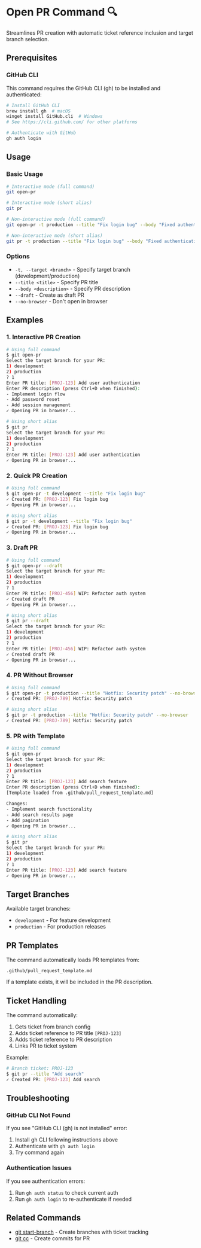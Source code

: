 # Open PR Command 🔍

Streamlines PR creation with automatic ticket reference inclusion and target branch selection.

## Prerequisites

### GitHub CLI
This command requires the GitHub CLI (gh) to be installed and authenticated:

```bash
# Install GitHub CLI
brew install gh  # macOS
winget install GitHub.cli  # Windows
# See https://cli.github.com/ for other platforms

# Authenticate with GitHub
gh auth login
```

## Usage

### Basic Usage

```bash
# Interactive mode (full command)
git open-pr

# Interactive mode (short alias)
git pr

# Non-interactive mode (full command)
git open-pr -t production --title "Fix login bug" --body "Fixed authentication flow"

# Non-interactive mode (short alias)
git pr -t production --title "Fix login bug" --body "Fixed authentication flow"
```

### Options

- `-t, --target <branch>` - Specify target branch (development/production)
- `--title <title>` - Specify PR title
- `--body <description>` - Specify PR description
- `--draft` - Create as draft PR
- `--no-browser` - Don't open in browser

## Examples

### 1. Interactive PR Creation

```bash
# Using full command
$ git open-pr
Select the target branch for your PR:
1) development
2) production
? 1
Enter PR title: [PROJ-123] Add user authentication
Enter PR description (press Ctrl+D when finished):
- Implement login flow
- Add password reset
- Add session management
✓ Opening PR in browser...

# Using short alias
$ git pr
Select the target branch for your PR:
1) development
2) production
? 1
Enter PR title: [PROJ-123] Add user authentication
✓ Opening PR in browser...
```

### 2. Quick PR Creation

```bash
# Using full command
$ git open-pr -t development --title "Fix login bug"
✓ Created PR: [PROJ-123] Fix login bug
✓ Opening PR in browser...

# Using short alias
$ git pr -t development --title "Fix login bug"
✓ Created PR: [PROJ-123] Fix login bug
✓ Opening PR in browser...
```

### 3. Draft PR

```bash
# Using full command
$ git open-pr --draft
Select the target branch for your PR:
1) development
2) production
? 1
Enter PR title: [PROJ-456] WIP: Refactor auth system
✓ Created draft PR
✓ Opening PR in browser...

# Using short alias
$ git pr --draft
Select the target branch for your PR:
1) development
2) production
? 1
Enter PR title: [PROJ-456] WIP: Refactor auth system
✓ Created draft PR
✓ Opening PR in browser...
```

### 4. PR Without Browser

```bash
# Using full command
$ git open-pr -t production --title "Hotfix: Security patch" --no-browser
✓ Created PR: [PROJ-789] Hotfix: Security patch

# Using short alias
$ git pr -t production --title "Hotfix: Security patch" --no-browser
✓ Created PR: [PROJ-789] Hotfix: Security patch
```

### 5. PR with Template

```bash
# Using full command
$ git open-pr
Select the target branch for your PR:
1) development
2) production
? 1
Enter PR title: [PROJ-123] Add search feature
Enter PR description (press Ctrl+D when finished):
[Template loaded from .github/pull_request_template.md]

Changes:
- Implement search functionality
- Add search results page
- Add pagination
✓ Opening PR in browser...

# Using short alias
$ git pr
Select the target branch for your PR:
1) development
2) production
? 1
Enter PR title: [PROJ-123] Add search feature
✓ Opening PR in browser...
```

## Target Branches

Available target branches:
- `development` - For feature development
- `production` - For production releases

## PR Templates

The command automatically loads PR templates from:
```
.github/pull_request_template.md
```

If a template exists, it will be included in the PR description.

## Ticket Handling

The command automatically:
1. Gets ticket from branch config
2. Adds ticket reference to PR title `[PROJ-123]`
3. Adds ticket reference to PR description
4. Links PR to ticket system

Example:
```bash
# Branch ticket: PROJ-123
$ git pr --title "Add search"
✓ Created PR: [PROJ-123] Add search
```

## Troubleshooting

### GitHub CLI Not Found
If you see "GitHub CLI (gh) is not installed" error:
1. Install gh CLI following instructions above
2. Authenticate with `gh auth login`
3. Try command again

### Authentication Issues
If you see authentication errors:
1. Run `gh auth status` to check current auth
2. Run `gh auth login` to re-authenticate if needed

## Related Commands

- [git start-branch](start-branch.md) - Create branches with ticket tracking
- [git cc](conventional-commit.md) - Create commits for PR
